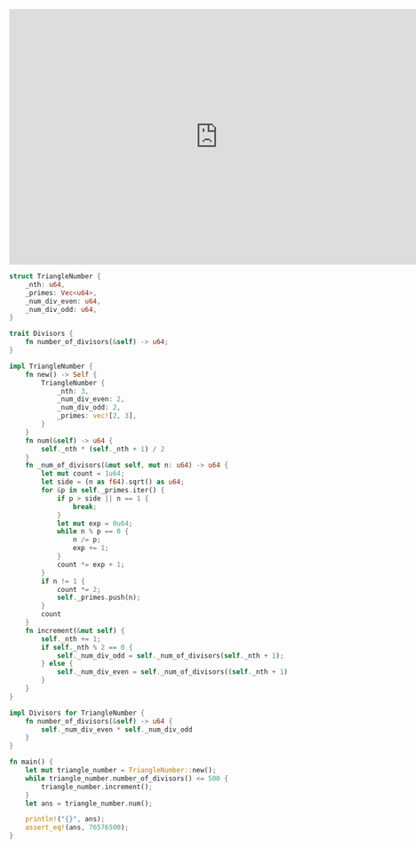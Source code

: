<html><iframe src="https://docs.google.com/presentation/d/e/2PACX-1vTUzg1DwUVVPjMo47WhaQsHfCnvNIQ7Kkon5Bap_TWFpgsErv3FrrGagF_zJpF0G50ThPSkBoiGvq9B/embed?start=false&loop=false&delayms=60000" frameborder="0" width="750" height="460" allowfullscreen="true" mozallowfullscreen="true" webkitallowfullscreen="true"></iframe></html>

```rust
struct TriangleNumber {
    _nth: u64,
    _primes: Vec<u64>,
    _num_div_even: u64,
    _num_div_odd: u64,
}

trait Divisors {
    fn number_of_divisors(&self) -> u64;
}

impl TriangleNumber {
    fn new() -> Self {
        TriangleNumber {
            _nth: 3,
            _num_div_even: 2,
            _num_div_odd: 2,
            _primes: vec![2, 3],
        }
    }
    fn num(&self) -> u64 {
        self._nth * (self._nth + 1) / 2
    }
    fn _num_of_divisors(&mut self, mut n: u64) -> u64 {
        let mut count = 1u64;
        let side = (n as f64).sqrt() as u64;
        for &p in self._primes.iter() {
            if p > side || n == 1 {
                break;
            }
            let mut exp = 0u64;
            while n % p == 0 {
                n /= p;
                exp += 1;
            }
            count *= exp + 1;
        }
        if n != 1 {
            count *= 2;
            self._primes.push(n);
        }
        count
    }
    fn increment(&mut self) {
        self._nth += 1;
        if self._nth % 2 == 0 {
            self._num_div_odd = self._num_of_divisors(self._nth + 1);
        } else {
            self._num_div_even = self._num_of_divisors((self._nth + 1) / 2);
        }
    }
}

impl Divisors for TriangleNumber {
    fn number_of_divisors(&self) -> u64 {
        self._num_div_even * self._num_div_odd
    }
}

fn main() {
    let mut triangle_number = TriangleNumber::new();
    while triangle_number.number_of_divisors() <= 500 {
        triangle_number.increment();
    }
    let ans = triangle_number.num();

    println!("{}", ans);
    assert_eq!(ans, 76576500);
}
```
